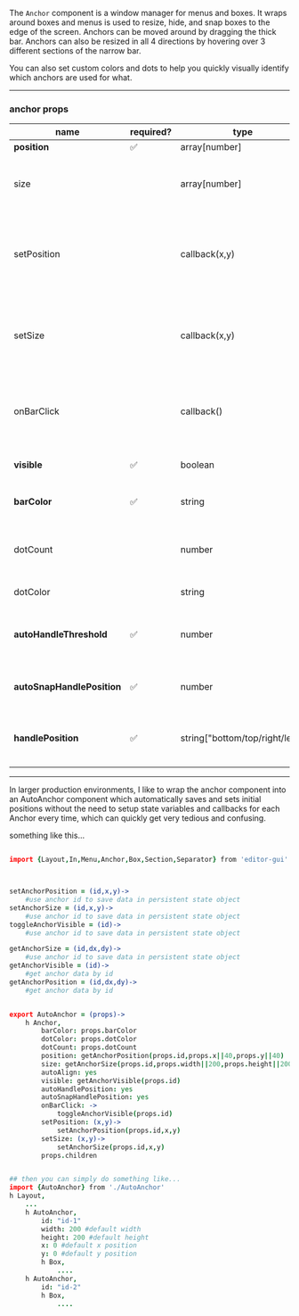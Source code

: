 The `Anchor` component is a window manager for menus and boxes. It wraps around boxes and menus is used to resize, hide, and snap boxes to the edge of the screen. Anchors can be moved around by dragging the thick bar. Anchors can also be resized in all 4 directions by hovering over 3 different sections of the narrow bar.

You can also set custom colors and dots to help you quickly visually identify which anchors are used for what.

---
### anchor props
| name | required? | type | description  |
|---|---|---|---|
| **position**  | ✅ | array[number]  | [x,y] position array |
| size  |  | array[number]  | [width,height] size of box, if not set will be set to the default box size and resize bar will be hidden. |
| setPosition |  | callback(x,y)  | callback function which accepts x,y as parameters to reposition the anchor when dragging the drag bar. |
| setSize |  | callback(x,y)  | callback function which accepts x,y as parameters to reposition the anchor when resizing the resize bar. |
| onBarClick | | callback() | callback function which is called when the drag bar is clicked, can be used to toggle `visible` prop. |
| **visible**  | ✅ | boolean  | when set to false, only the drag bar is visible. |
| **barColor**  | ✅ | string  | css color string for the color of the drag bar. |
| dotCount | | number | amount of dots in the drag bar, these can be used as visual guides or alerts. |
| dotColor | | string | css color string for the dot colors. |
| **autoHandleThreshold**  | ✅ | number  | when to change the handle position when approaching corner of viewport. default is 20px |
| **autoSnapHandlePosition**  | ✅ | number  | enable snapping to edge when position is past `autoHandleThreshold` |
| **handlePosition**  | ✅ | string["bottom/top/right/left"]  | will force bar to be in specific position when `autoHandleThreshold` is disabled  |

---



In larger production environments, I like to wrap the anchor component into an AutoAnchor component which automatically saves and sets initial positions without the need to setup state variables and callbacks for each Anchor every time, which can quickly get very tedious and confusing.

something like this...
```coffeescript

import {Layout,In,Menu,Anchor,Box,Section,Separator} from 'editor-gui'



setAnchorPosition = (id,x,y)->
	#use anchor id to save data in persistent state object
setAnchorSize = (id,x,y)->
	#use anchor id to save data in persistent state object
toggleAnchorVisible = (id)->
	#use anchor id to save data in persistent state object

getAnchorSize = (id,dx,dy)->
	#use anchor id to save data in persistent state object
getAnchorVisible = (id)->
	#get anchor data by id
getAnchorPosition = (id,dx,dy)->
	#get anchor data by id


export AutoAnchor = (props)->
	h Anchor,
		barColor: props.barColor
		dotColor: props.dotColor
		dotCount: props.dotCount
		position: getAnchorPosition(props.id,props.x||40,props.y||40)
		size: getAnchorSize(props.id,props.width||200,props.height||200)
		autoAlign: yes
		visible: getAnchorVisible(props.id)
		autoHandlePosition: yes
		autoSnapHandlePosition: yes
		onBarClick: ->
			toggleAnchorVisible(props.id)
		setPosition: (x,y)->
			setAnchorPosition(props.id,x,y)
		setSize: (x,y)->
			setAnchorSize(props.id,x,y)
		props.children


## then you can simply do something like...
import {AutoAnchor} from './AutoAnchor'
h Layout,
	...
	h AutoAnchor,
		id: "id-1"
		width: 200 #default width
		height: 200 #default height
		x: 0 #default x position
		y: 0 #default y position
		h Box,
			....
	h AutoAnchor,
		id: "id-2"
		h Box,
			....



```